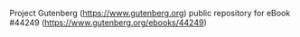 Project Gutenberg (https://www.gutenberg.org) public repository for eBook #44249 (https://www.gutenberg.org/ebooks/44249)
